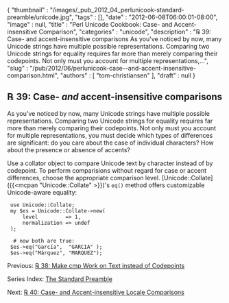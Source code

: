 {
   "thumbnail" : "/images/_pub_2012_04_perlunicook-standard-preamble/unicode.jpg",
   "tags" : [],
   "date" : "2012-06-08T06:00:01-08:00",
   "image" : null,
   "title" : "Perl Unicode Cookbook: Case- and Accent-insensitive Comparison",
   "categories" : "unicode",
   "description" : "℞ 39: Case- and accent-insensitive comparisons As you've noticed by now, many Unicode strings have multiple possible representations. Comparing two Unicode strings for equality requires far more than merely comparing their codepoints. Not only must you account for multiple representations,...",
   "slug" : "/pub/2012/06/perlunicook-case--and-accent-insensitive-comparison.html",
   "authors" : [
      "tom-christiansen"
   ],
   "draft" : null
}



℞ 39: Case- *and* accent-insensitive comparisons
------------------------------------------------

As you've noticed by now, many Unicode strings have multiple possible representations. Comparing two Unicode strings for equality requires far more than merely comparing their codepoints. Not only must you account for multiple representations, you must decide which types of differences are significant: do you care about the case of individual characters? How about the presence or absence of accents?

Use a collator object to compare Unicode text by character instead of by codepoint. To perform comparisions without regard for case or accent differences, choose the appropriate comparison level. [Unicode::Collate]({{<mcpan "Unicode::Collate" >}})'s `eq()` method offers customizable Unicode-aware equality:

     use Unicode::Collate;
     my $es = Unicode::Collate->new(
         level         => 1,
         normalization => undef
     );

      # now both are true:
     $es->eq("García",  "GARCIA" );
     $es->eq("Márquez", "MARQUEZ");

Previous: [℞ 38: Make cmp Work on Text instead of Codepoints](/pub/2012/06/perlunicook-make-cmp-work-on-text-instead-of-codepoints.html)

Series Index: [The Standard Preamble](/pub/2012/04/perlunicook-standard-preamble.html)

Next: [℞ 40: Case- and Accent-insensitive Locale Comparisons](/pub/2012/06/perlunicook-case--and-accent-insensitive-locale-comparison.html)

